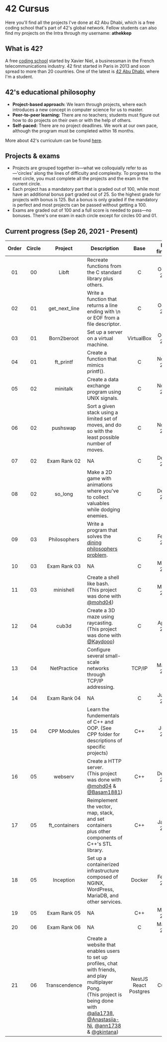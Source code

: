 # 42 Cursus

Here you'll find all the projects I've done at 42 Abu Dhabi, which is a free coding school that's part of 42's global network. Fellow students can also find my projects on the Intra through my username: **athekkep**

## What is 42?
A free [coding school](https://en.wikipedia.org/wiki/42_(school)) started by Xavier Niel, a businessman in the French telecommunications industry. 42 first started in Paris in 2013 and soon spread to more than 20 countries. One of the latest is [42 Abu Dhabi](https://42abudhabi.ae/), where I'm a student.

## 42's educational philosophy
- **Project-based approach:** We learn through projects, where each introduces a new concept in computer science for us to master.
- **Peer-to-peer learning:** There are no teachers; students must figure out how to do projects on their own or with the help of others.
- **Self-paced:** There are no project deadlines. We work at our own pace, although the program must be completed within 18 months.<br />

More about 42's curriculum can be found [here](https://42abudhabi.ae/curriculum).

## Projects & exams
- Projects are grouped together in—what we colloquially refer to as—'circles' along the lines of difficulty and complexity. To progress to the next circle, you must complete all the projects and the exam in the current circle.
- Each project has a mandatory part that is graded out of 100, while most have an additional bonus part graded out of 25. So the highest grade for projects with bonus is 125. But a bonus is only graded if the mandatory is perfect and most projects can be passed without getting a 100.
- Exams are graded out of 100 and a full score is needed to pass—no bonuses. There's one exam in each circle except for circles 00 and 01.


## Current progress (Sep 26, 2021 - Present)
|Order|Circle|Project|Description|Base|Date finished|Grade|
| :---: | :---: | :---: | --- | :---: | :---: | :---: |
| 01 | 00 | Libft | Recreate functions from the C standard library plus others. | C | Oct 12, 2021 | 125/125 |
| 02 | 01 | get_next_line | Write a function that returns a line ending with \n or EOF from a file descriptor. | C | Oct 19, 2021 | 125/125 |
| 03 | 01 | Born2beroot | Set up a server on a virtual machine. | VirtualBox | Oct 23, 2021 | 125/125 |
| 04 | 01 | ft_printf | Create a function that mimics printf(). | C | Nov 02, 2021 | 125/125 |
| 05 | 02 | minitalk | Create a data exchange program using UNIX signals. | C | Nov 18, 2021 | 125/125 |
| 06 | 02 | pushswap | Sort a given stack using a limited set of moves, and do so with the least possible number of moves. | C | Nov 21, 2021 | 125/125 |
| 07 | 02 | Exam Rank 02 | NA | C | Dec 16, 2021 | 100/100 |
| 08 | 02 | so_long | Make a 2D game with animations where you've to collect valuables while dodging enemies. | C | Dec 16, 2021 | 125/125 |
| 09 | 03 | Philosophers | Write a program that solves the [dining philosophers problem](https://en.wikipedia.org/wiki/Dining_philosophers_problem). | C | Feb 11, 2022 | 125/125 |
| 10 | 03 | Exam Rank 03 | NA | C | Mar 09, 2022 | 100/100 |
| 11 | 03 | minishell | Create a shell like bash.<br/> (This project was done with [@mohd04](https://github.com/mohd04)) | C | Mar 22, 2022 | 110/125 |
| 12 | 04 | cub3d | Create a 3D maze using raycasting.<br/> (This project was done with [@Kaydooo](https://github.com/Kaydooo)) | C | Apr 29, 2022 | 125/125 |
| 13 | 04 | NetPractice | Configure several small-scale networks through TCP/IP addressing. | TCP/IP | May 12, 2022 | 100/100 |
| 14 | 04 | Exam Rank 04 | NA | C | Jun 17, 2022 | 100/100 |
| 15 | 04 | CPP Modules | Learn the fundementals of C++ and OOP. (See CPP folder for descriptions of specific projects) | C++ | July 5, 2022 | 100/100 |
| 16 | 05 | webserv | Create a HTTP server.<br/> (This project was done with [@mohd04](https://github.com/mohd04) & [@Basam1881](https://github.com/Basam1881)) | C++ | Dec 19, 2022 | 110/125 |
| 17 | 05 | ft_containers | Reimplement the vector, map, stack, and set containers plus other components of C++'s STL library. | C++ | Jan 24, 2023 | 125/125 |
| 18 | 05 | Inception | Set up a containerized infrastructure composed of NGINX, WordPress, MariaDB, and other services. | Docker | Feb 25, 2023 | 125/125 |
| 19 | 05 | Exam Rank 05 | NA | C++ | Mar 16, 2023 | 100/100 |
| 20 | 06 | Exam Rank 06 | NA | C | May 18, 2023 | 100/100 |
| 21 | 06 | Transcendence | Create a website that enables users to set up profiles, chat with friends, and play multiplayer Pong.<br/> (This project is being done with [@alia1738](https://github.com/alia1738), [@Anastasiia-Ni](https://github.com/Anastasiia-Ni), [@ann1738](https://github.com/ann1738) & [@gkintana](https://github.com/gkintana)) | NestJS<br/> React<br/> Postgres | Current | NA |
